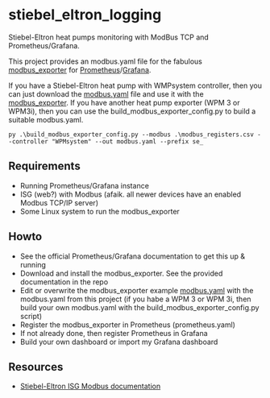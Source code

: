 # stiebel_eltron_logging
Stiebel-Eltron heat pumps monitoring with ModBus TCP and Prometheus/Grafana.

This project provides an modbus.yaml file for the fabulous [modbus_exporter](https://github.com/RichiH/modbus_exporter) for [Prometheus](https://prometheus.io/)/[Grafana](https://grafana.com/).

If you have a Stiebel-Eltron heat pump with WMPsystem controller, then you can just download the [modbus.yaml](https://github.com/sebastianPsm/stiebel_eltron_logging/blob/main/modbus.yaml) file and use it with the [modbus_exporter](https://github.com/RichiH/modbus_exporter). If you have another heat pump exporter (WPM 3 or WPM3i), then you can use the build_modbus_exporter_config.py to build a suitable modbus.yaml.

```
py .\build_modbus_exporter_config.py --modbus .\modbus_registers.csv --controller "WPMsystem" --out modbus.yaml --prefix se_
```

## Requirements
- Running Prometheus/Grafana instance
- ISG (web?) with Modbus (afaik. all newer devices have an enabled Modbus TCP/IP server)
- Some Linux system to run the modbus_exporter

## Howto
- See the official Prometheus/Grafana documentation to get this up & running
- Download and install the modbus_exporter. See the provided documentation in the repo
- Edit or overwrite the modbus_exporter example [modbus.yaml](https://github.com/RichiH/modbus_exporter/blob/master/modbus.yml) with the modbus.yaml from this project (if you habe a WPM 3 or WPM 3i, then build your own modbus.yaml with the build_modbus_exporter_config.py script)
- Register the modbus_exporter in Prometheus (prometheus.yaml)
- If not already done, then register Prometheus in Grafana
- Build your own dashboard or import my Grafana dashboard

## Resources
- [Stiebel-Eltron ISG Modbus documentation](https://www.stiebel-eltron.de/content/dam/ste/cdbassets/historic/bedienungs-_u_installationsanleitungen/ISG_Modbus__b89c1c53-6d34-4243-a630-b42cf0633361.pdf)
